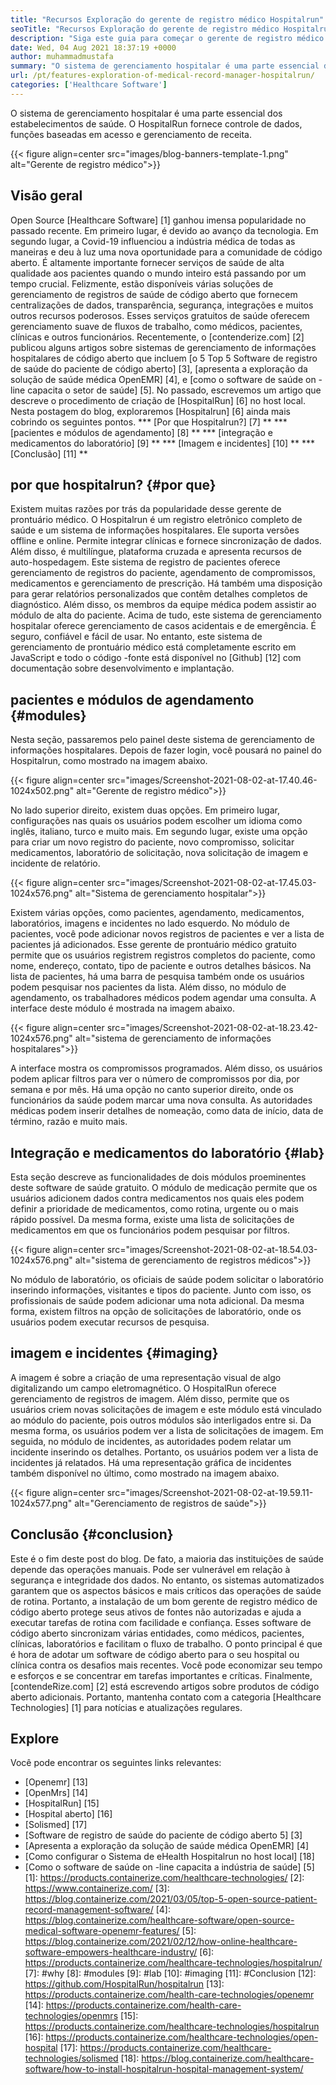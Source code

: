 ```yaml
---
title: "Recursos Exploração do gerente de registro médico Hospitalrun" 
seoTitle: "Recursos Exploração do gerente de registro médico Hospitalrun" 
description: "Siga este guia para começar o gerente de registro médico Hospitalrun. É de código aberto, multilíngue e automatiza muitos dos processos importantes." 
date: Wed, 04 Aug 2021 18:37:19 +0000
author: muhammadmustafa
summary: "O sistema de gerenciamento hospitalar é uma parte essencial dos estabelecimentos de saúde. O HospitalRun fornece controle de dados, funções baseadas em acesso e gerenciamento de receita." 
url: /pt/features-exploration-of-medical-record-manager-hospitalrun/
categories: ['Healthcare Software']
---
```


O sistema de gerenciamento hospitalar é uma parte essencial dos estabelecimentos de saúde. O HospitalRun fornece controle de dados, funções baseadas em acesso e gerenciamento de receita.

{{< figure align=center src="images/blog-banners-template-1.png" alt="Gerente de registro médico">}}


## Visão geral
Open Source [Healthcare Software] [1] ganhou imensa popularidade no passado recente. Em primeiro lugar, é devido ao avanço da tecnologia. Em segundo lugar, a Covid-19 influenciou a indústria médica de todas as maneiras e deu à luz uma nova oportunidade para a comunidade de código aberto. É altamente importante fornecer serviços de saúde de alta qualidade aos pacientes quando o mundo inteiro está passando por um tempo crucial. Felizmente, estão disponíveis várias soluções de gerenciamento de registros de saúde de código aberto que fornecem centralizações de dados, transparência, segurança, integrações e muitos outros recursos poderosos. Esses serviços gratuitos de saúde oferecem gerenciamento suave de fluxos de trabalho, como médicos, pacientes, clínicas e outros funcionários. Recentemente, o [contenderize.com] [2] publicou alguns artigos sobre sistemas de gerenciamento de informações hospitalares de código aberto que incluem [o 5 Top 5 Software de registro de saúde do paciente de código aberto] [3], [apresenta a exploração da solução de saúde médica OpenEMR] [4], e [como o software de saúde on -line capacita o setor de saúde] [5].
No passado, escrevemos um artigo que descreve o procedimento de criação de [HospitalRun] [6] no host local. Nesta postagem do blog, exploraremos [Hospitalrun] [6] ainda mais cobrindo os seguintes pontos.
  *** [Por que Hospitalrun?] [7] **
  *** [pacientes e módulos de agendamento] [8] **
  *** [integração e medicamentos do laboratório] [9] **
  *** [Imagem e incidentes] [10] **
  *** [Conclusão] [11] **

## por que hospitalrun? {#por que}
Existem muitas razões por trás da popularidade desse gerente de prontuário médico. O Hospitalrun é um registro eletrônico completo de saúde e um sistema de informações hospitalares. Ele suporta versões offline e online. Permite integrar clínicas e fornece sincronização de dados. Além disso, é multilíngue, plataforma cruzada e apresenta recursos de auto-hospedagem. Este sistema de registro de pacientes oferece gerenciamento de registros do paciente, agendamento de compromissos, medicamentos e gerenciamento de prescrição. Há também uma disposição para gerar relatórios personalizados que contêm detalhes completos de diagnóstico. Além disso, os membros da equipe médica podem assistir ao módulo de alta do paciente. Acima de tudo, este sistema de gerenciamento hospitalar oferece gerenciamento de casos acidentais e de emergência. É seguro, confiável e fácil de usar. No entanto, este sistema de gerenciamento de prontuário médico está completamente escrito em JavaScript e todo o código -fonte está disponível no [Github] [12] com documentação sobre desenvolvimento e implantação.

## pacientes e módulos de agendamento {#modules}
Nesta seção, passaremos pelo painel deste sistema de gerenciamento de informações hospitalares. Depois de fazer login, você pousará no painel do Hospitalrun, como mostrado na imagem abaixo.

{{< figure align=center src="images/Screenshot-2021-08-02-at-17.40.46-1024x502.png" alt="Gerente de registro médico">}}

No lado superior direito, existem duas opções. Em primeiro lugar, configurações nas quais os usuários podem escolher um idioma como inglês, italiano, turco e muito mais. Em segundo lugar, existe uma opção para criar um novo registro do paciente, novo compromisso, solicitar medicamentos, laboratório de solicitação, nova solicitação de imagem e incidente de relatório.

{{< figure align=center src="images/Screenshot-2021-08-02-at-17.45.03-1024x576.png" alt="Sistema de gerenciamento hospitalar">}}

Existem várias opções, como pacientes, agendamento, medicamentos, laboratórios, imagens e incidentes no lado esquerdo. No módulo de pacientes, você pode adicionar novos registros de pacientes e ver a lista de pacientes já adicionados. Esse gerente de prontuário médico gratuito permite que os usuários registrem registros completos do paciente, como nome, endereço, contato, tipo de paciente e outros detalhes básicos. Na lista de pacientes, há uma barra de pesquisa também onde os usuários podem pesquisar nos pacientes da lista. Além disso, no módulo de agendamento, os trabalhadores médicos podem agendar uma consulta. A interface deste módulo é mostrada na imagem abaixo.

{{< figure align=center src="images/Screenshot-2021-08-02-at-18.23.42-1024x576.png" alt="sistema de gerenciamento de informações hospitalares">}}

A interface mostra os compromissos programados. Além disso, os usuários podem aplicar filtros para ver o número de compromissos por dia, por semana e por mês. Há uma opção no canto superior direito, onde os funcionários da saúde podem marcar uma nova consulta. As autoridades médicas podem inserir detalhes de nomeação, como data de início, data de término, razão e muito mais.

## Integração e medicamentos do laboratório {#lab}
Esta seção descreve as funcionalidades de dois módulos proeminentes deste software de saúde gratuito. O módulo de medicação permite que os usuários adicionem dados contra medicamentos nos quais eles podem definir a prioridade de medicamentos, como rotina, urgente ou o mais rápido possível. Da mesma forma, existe uma lista de solicitações de medicamentos em que os funcionários podem pesquisar por filtros.

{{< figure align=center src="images/Screenshot-2021-08-02-at-18.54.03-1024x576.png" alt="sistema de gerenciamento de registros médicos">}}

No módulo de laboratório, os oficiais de saúde podem solicitar o laboratório inserindo informações, visitantes e tipos do paciente. Junto com isso, os profissionais de saúde podem adicionar uma nota adicional. Da mesma forma, existem filtros na opção de solicitações de laboratório, onde os usuários podem executar recursos de pesquisa.

## imagem e incidentes {#imaging}
A imagem é sobre a criação de uma representação visual de algo digitalizando um campo eletromagnético. O HospitalRun oferece gerenciamento de registros de imagem. Além disso, permite que os usuários criem novas solicitações de imagem e este módulo está vinculado ao módulo do paciente, pois outros módulos são interligados entre si. Da mesma forma, os usuários podem ver a lista de solicitações de imagem. Em seguida, no módulo de incidentes, as autoridades podem relatar um incidente inserindo os detalhes. Portanto, os usuários podem ver a lista de incidentes já relatados. Há uma representação gráfica de incidentes também disponível no último, como mostrado na imagem abaixo.

{{< figure align=center src="images/Screenshot-2021-08-02-at-19.59.11-1024x577.png" alt="Gerenciamento de registros de saúde">}}


## Conclusão {#conclusion}
Este é o fim deste post do blog. De fato, a maioria das instituições de saúde depende das operações manuais. Pode ser vulnerável em relação à segurança e integridade dos dados. No entanto, os sistemas automatizados garantem que os aspectos básicos e mais críticos das operações de saúde de rotina. Portanto, a instalação de um bom gerente de registro médico de código aberto protege seus ativos de fontes não autorizadas e ajuda a executar tarefas de rotina com facilidade e confiança. Esses software de código aberto sincronizam várias entidades, como médicos, pacientes, clínicas, laboratórios e facilitam o fluxo de trabalho. O ponto principal é que é hora de adotar um software de código aberto para o seu hospital ou clínica contra os desafios mais recentes. Você pode economizar seu tempo e esforços e se concentrar em tarefas importantes e críticas.
Finalmente, [contendeRize.com] [2] está escrevendo artigos sobre produtos de código aberto adicionais. Portanto, mantenha contato com a categoria [Healthcare Technologies] [1] para notícias e atualizações regulares.

## Explore
Você pode encontrar os seguintes links relevantes:
  * [Openemr] [13]
  * [OpenMrs] [14]
  * [HospitalRun] [15]
  * [Hospital aberto] [16]
  * [Solismed] [17]
  * [Software de registro de saúde do paciente de código aberto 5] [3]
  * [Apresenta a exploração da solução de saúde médica OpenEMR] [4]
  * [Como configurar o Sistema de eHealth Hospitalrun no host local] [18]
  * [Como o software de saúde on -line capacita a indústria de saúde] [5]
[1]: https://products.containerize.com/healthcare-technologies/
[2]: https://www.containerize.com/
[3]: https://blog.containerize.com/2021/03/05/top-5-open-source-patient-record-management-software/
[4]: https://blog.containerize.com/healthcare-software/open-source-medical-software-openemr-features/
[5]: https://blog.containerize.com/2021/02/12/how-online-healthcare-software-empowers-healthcare-industry/
[6]: https://products.containerize.com/healthcare-technologies/hospitalrun/
[7]: #why
[8]: #modules
[9]: #lab
[10]: #imaging
[11]: #Conclusion
[12]: https://github.com/HospitalRun/hospitalrun
[13]: https://products.containerize.com/health-care-technologies/openemr
[14]: https://products.containerize.com/health-care-technologies/openmrs
[15]: https://products.containerize.com/healthcare-technologies/hospitalrun
[16]: https://products.containerize.com/healthcare-technologies/open-hospital
[17]: https://products.containerize.com/healthcare-technologies/solismed
[18]: https://blog.containerize.com/healthcare-software/how-to-install-hospitalrun-hospital-management-system/
